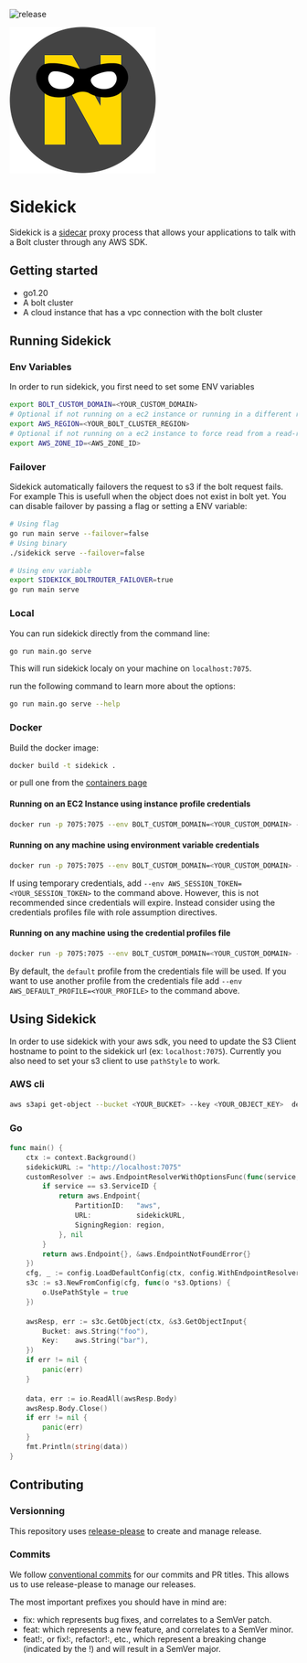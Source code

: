 ![release](https://img.shields.io/github/v/release/project-n-oss/sidekick)

![projectn-sidekick.png](projectn-sidekick.png)

# Sidekick

Sidekick is a [sidecar](https://learn.microsoft.com/en-us/azure/architecture/patterns/sidecar) proxy process that allows your applications to talk with a Bolt cluster through any AWS SDK.

## Getting started

- go1.20
- A bolt cluster
- A cloud instance that has a vpc connection with the bolt cluster

## Running Sidekick

### Env Variables

In order to run sidekick, you first need to set some ENV variables

```bash
export BOLT_CUSTOM_DOMAIN=<YOUR_CUSTOM_DOMAIN>
# Optional if not running on a ec2 instance or running in a different region
export AWS_REGION=<YOUR_BOLT_CLUSTER_REGION>
# Optional if not running on a ec2 instance to force read from a read-replica in this az
export AWS_ZONE_ID=<AWS_ZONE_ID>
```

### Failover 

Sidekick automatically failovers the request to s3 if the bolt request fails. For example This is usefull when the object does not exist in bolt yet.
You can disable failover by passing a flag or setting a ENV variable:

```bash
# Using flag
go run main serve --failover=false
# Using binary
./sidekick serve --failover=false
```

```bash
# Using env variable
export SIDEKICK_BOLTROUTER_FAILOVER=true
go run main serve
```

### Local

You can run sidekick directly from the command line:

```bash
go run main.go serve
```

This will run sidekick localy on your machine on `localhost:7075`.

run the following command to learn more about the options:

```bash
go run main.go serve --help
```

### Docker

Build the docker image:

```bash
docker build -t sidekick .
```

or pull one from the [containers page](https://github.com/project-n-oss/sidekick/pkgs/container/sidekick)

#### Running on an EC2 Instance using instance profile credentials

```bash
docker run -p 7075:7075 --env BOLT_CUSTOM_DOMAIN=<YOUR_CUSTOM_DOMAIN> -env AWS_REGION=<YOUR_BOLT_CLUSTER_REGION> <sidekick-image> sidekick serve
```

#### Running on any machine using environment variable credentials

```bash
docker run -p 7075:7075 --env BOLT_CUSTOM_DOMAIN=<YOUR_CUSTOM_DOMAIN> -env AWS_REGION=<YOUR_BOLT_CLUSTER_REGION> --env AWS_ACCESS_KEY_ID=<YOUR_AWS_ACCESS_KEY> --env AWS_SECRET_ACCESS_KEY="<YOUR_AWS_SECRET_KEY>" <sidekick-image> serve -v
```

If using temporary credentials, add `--env AWS_SESSION_TOKEN=<YOUR_SESSION_TOKEN>` to the command above. However, this is not recommended since credentials will expire. Instead consider using the credentials profiles file with role assumption directives.

#### Running on any machine using the credential profiles file

```bash
docker run -p 7075:7075 --env BOLT_CUSTOM_DOMAIN=<YOUR_CUSTOM_DOMAIN> --env AWS_REGION=<YOUR_BOLT_CLUSTER_REGION> -v ~/.aws/:/root/.aws/ <sidekick-image> serve
```

By default, the `default` profile from the credentials file will be used. If you want to use another profile from the credentials file add `--env AWS_DEFAULT_PROFILE=<YOUR_PROFILE>` to the command above.

## Using Sidekick

In order to use sidekick with your aws sdk, you need to update the S3 Client hostname to point to the sidekick url (ex: `localhost:7075`).
Currently you also need to set your s3 client to use `pathStyle` to work.

### AWS cli

```bash
aws s3api get-object --bucket <YOUR_BUCKET> --key <YOUR_OBJECT_KEY>  delete_me.csv --endpoint-url http://localhost:7075
```

### Go

```Go
func main() {
	ctx := context.Background()
	sidekickURL := "http://localhost:7075"
	customResolver := aws.EndpointResolverWithOptionsFunc(func(service, region string, options ...interface{}) (aws.Endpoint, error) {
		if service == s3.ServiceID {
			return aws.Endpoint{
				PartitionID:   "aws",
				URL:           sidekickURL,
				SigningRegion: region,
			}, nil
		}
		return aws.Endpoint{}, &aws.EndpointNotFoundError{}
	})
	cfg, _ := config.LoadDefaultConfig(ctx, config.WithEndpointResolverWithOptions(customResolver))
	s3c := s3.NewFromConfig(cfg, func(o *s3.Options) {
		o.UsePathStyle = true
	})

	awsResp, err := s3c.GetObject(ctx, &s3.GetObjectInput{
		Bucket: aws.String("foo"),
		Key:    aws.String("bar"),
	})
	if err != nil {
		panic(err)
	}

	data, err := io.ReadAll(awsResp.Body)
	awsResp.Body.Close()
	if err != nil {
		panic(err)
	}
	fmt.Println(string(data))
}

```

## Contributing

### Versionning

This repository uses [release-please](https://github.com/google-github-actions/release-please-action) to create and manage release.

### Commits

We follow [conventional commits](https://www.conventionalcommits.org/en/v1.0.0/) for our commits and PR titles. This allows us to use release-please to manage our releases.

The most important prefixes you should have in mind are:

- fix: which represents bug fixes, and correlates to a SemVer patch.
- feat: which represents a new feature, and correlates to a SemVer minor.
- feat!:, or fix!:, refactor!:, etc., which represent a breaking change (indicated by the !) and will result in a SemVer major.
